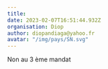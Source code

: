 ```yaml
---
title: 
date: 2023-02-07T16:51:44.932Z
organisation: Diop
author: diopandiaga@yahoo.fr
avatar: "/img/pays/SN.svg"
---
```


Non au 3 ème mandat